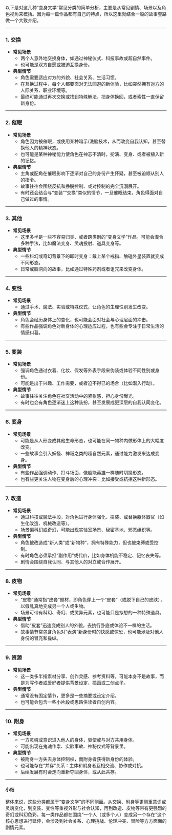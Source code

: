 以下是对这几种“变身文学”常见分类的简单分析，主要是从常见剧情、场景以及角色视角来概括。因为每一篇作品都有自己的特点，所以这里就结合一般的故事套路做一个大致介绍。

---

### 1. 交换
- **常见场景**  
  - 两个人意外地交换身体，如通过神秘仪式、科技事故或超自然事件。  
  - 也可能是双方自愿或被迫互换身份。
- **典型情节**  
  - 角色需要适应对方的外貌、社会关系、生活习惯。  
  - 在互换过程中，每个人都要面对无法回避的新体验，比如突然拥有对方的人际关系、职业环境等。  
  - 最终可能通过再次交换或找到特殊解法，把身体换回，或者索性一直保留新身份。

---

### 2. 催眠
- **常见场景**  
  - 角色因为被催眠，或使用某种暗示/洗脑技术，从而改变自我认知，甚至替换他人的精神状态。  
  - 也可能是某种神秘能力使角色在神志不清时，扮演、变身、或者被植入新的记忆。
- **典型情节**  
  - 主角或配角在催眠影响下逐渐对自己的身份产生怀疑，甚至被迫顺从别人的指令。  
  - 故事往往会围绕反抗和挣脱控制、或对控制的完全沉溺展开。  
  - 有时还会结合与“变装”“交换”类似的情节，一旦催眠结束，角色得面对自己做过的事情。

---

### 3. 其他
- **常见场景**  
  - 这里多半是一些不容易归类、或者跨类别的“变身文学”作品。可能会混合多种手法，比如魔法变身、灵魂投射、道具变身等。  
- **典型情节**  
  - 一些科幻或奇幻背景下的即时变身：戴上某个戒指、触碰外星装置就变成不同形态。  
  - 日常或脑洞向的故事，比如通过特殊药剂或者诅咒来改变身体。

---

### 4. 变性
- **常见场景**  
  - 通过手术、魔法、实验或特殊仪式，让角色的生理性别发生改变。  
- **典型情节**  
  - 角色会经历身体上的变化，也可能会面对社会与心理层面的冲击。  
  - 有些作品强调角色对新身体的心理适应过程，也有些会专注于日常生活的情感纠葛。

---

### 5. 变装
- **常见场景**  
  - 强调角色通过衣着、化妆、假发等外表手段来伪装或体验不同性别或身份。  
  - 可能是出于兴趣、工作需要，或者迫不得已的场合（比如潜入行动）。  
- **典型情节**  
  - 故事往往关注角色在社交活动中的紧张感，担心身份曝光。  
  - 有时也会有角色逐渐迷上这种装扮，甚至发展成更深层的自我认同变化。

---

### 6. 变身
- **常见场景**  
  - 可能是从人形变成其他生命形态，也可能在同一物种内做形体上的大幅度改变。  
  - 一些故事会引入妖怪、神祇之类的超自然元素，通过能力激发来达成变身。  
- **典型情节**  
  - 有些作品强调动作、打斗场面，像超能英雄一样随时切换形态。  
  - 也有些更关注人物在变身后的心理冲突：比如接受或抗拒这种新形态。

---

### 7. 改造
- **常见场景**  
  - 通过科技或魔法手段，对角色进行身体强化、拼装、或替换躯体器官（如生化改造、机械改造等）。  
  - 场景偏科幻或奇幻，可能出现实验室场景、秘密基地、邪恶组织等。  
- **典型情节**  
  - 角色被改造成“新人类”或“新物种”，拥有特殊能力，但也被束缚或受控制。  
  - 有时角色必须承担“副作用”或代价，比如身体机能不稳定、记忆丧失等。  
  - 剧情会围绕自我认同、与其他人的对立或合作展开。

---

### 8. 皮物
- **常见场景**  
  - “皮物”通常指“皮套”题材，即角色穿上一个“皮套”（或脱下自己的皮肤），以假乱真地变成另一个人或生物。  
  - 场景可带有科幻、奇幻、或灵异元素，也可能只是拟想的一种特殊道具。  
- **典型情节**  
  - 借助“皮套”迅速变成别人的外貌，去执行卧底或体验不一样的生活。  
  - 故事情节常包含角色对“表演”新身份时的快感或惊恐，也可能涉及对他人身份的冒充和操纵。

---

### 9. 资源
- **常见场景**  
  - 这一类多半指素材分享、创作灵感、参考资料等，可能本身不是故事，而是为写作者或爱好者提供背景设定、插画或二创点子。  
- **典型情节**  
  - 通常没有固定情节，更多是一些摘要或设定介绍。  
  - 也可能会包含一些小片段或思路供读者自创内容。

---

### 10. 附身
- **常见场景**  
  - 一方灵魂或意识进入他人的身体，驱使或与对方共用身体。  
  - 可能出现在鬼魂作祟、实验事故、神秘仪式等背景里。  
- **典型情节**  
  - 被附身一方失去身体控制权，而附身者获得新身份的体验。  
  - 也可能存在“并存”关系：主体和附身者互相交流、协作或对抗。  
  - 后续发展有时会走向重新夺回身体，或从此共存。

---

#### 小结
整体来说，这些分类都属于“变身文学”的不同侧面。从交换、附身等更侧重意识或灵魂变化，到变装、变性等重视外形与社会认知，再到改造、皮物等带有更强烈的奇幻或科幻色彩。每一类作品都在围绕“一个人（或多个人）变成另一个存在”这个核心思想进行延伸，会涉及到社会关系、心理挑战、伦理冲突、冒险等方方面面的剧情元素。
